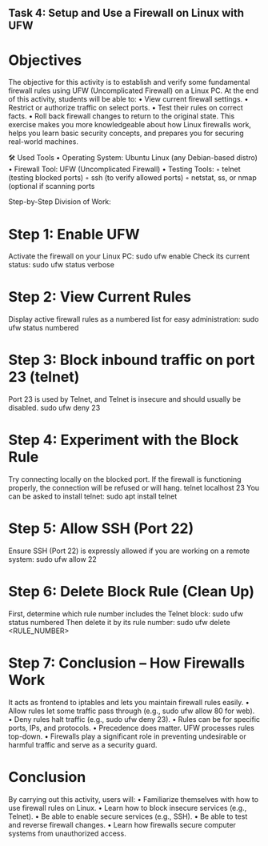 ## Task 4: Setup and Use a Firewall on Linux with UFW
# Objectives
The objective for this activity is to establish and verify some fundamental firewall rules using UFW (Uncomplicated Firewall) on a Linux PC. At the end of this activity, students will be able to:
    • View current firewall settings.
    • Restrict or authorize traffic on select ports.
    • Test their rules on correct facts.
    • Roll back firewall changes to return to the original state.
This exercise makes you more knowledgeable about how Linux firewalls work, helps you learn basic security concepts, and prepares you for securing real-world machines.

🛠️ Used Tools
    • Operating System: Ubuntu Linux (any Debian-based distro)
    • Firewall Tool: UFW (Uncomplicated Firewall)
    • Testing Tools:
        ◦ telnet (testing blocked ports)
        ◦ ssh (to verify allowed ports)
        ◦ netstat, ss, or nmap (optional if scanning ports

Step-by-Step Division of Work:
# Step 1: Enable UFW
Activate the firewall on your Linux PC:
sudo ufw enable
Check its current status:
sudo ufw status verbose
# Step 2: View Current Rules
Display active firewall rules as a numbered list for easy administration:
sudo ufw status numbered
# Step 3: Block inbound traffic on port 23 (telnet)
Port 23 is used by Telnet, and Telnet is insecure and should usually be disabled.
sudo ufw deny 23
# Step 4: Experiment with the Block Rule
Try connecting locally on the blocked port. If the firewall is functioning properly, the connection will be refused or will hang.
telnet localhost 23
You can be asked to install telnet:
sudo apt install telnet
# Step 5: Allow SSH (Port 22)
Ensure SSH (Port 22) is expressly allowed if you are working on a remote system:
sudo ufw allow 22
# Step 6: Delete Block Rule (Clean Up)
First, determine which rule number includes the Telnet block:
sudo ufw status numbered
Then delete it by its rule number:
sudo ufw delete <RULE_NUMBER>
# Step 7: Conclusion – How Firewalls Work
It acts as frontend to iptables and lets you maintain firewall rules easily.
    • Allow rules let some traffic pass through (e.g., sudo ufw allow 80 for web).
    • Deny rules halt traffic (e.g., sudo ufw deny 23).
    • Rules can be for specific ports, IPs, and protocols.
    • Precedence does matter. UFW processes rules top-down.
    • Firewalls play a significant role in preventing undesirable or harmful traffic and serve as a security guard.
# Conclusion
By carrying out this activity, users will:
    • Familiarize themselves with how to use firewall rules on Linux.
    • Learn how to block insecure services (e.g., Telnet).
    • Be able to enable secure services (e.g., SSH).
    • Be able to test and reverse firewall changes.
    • Learn how firewalls secure computer systems from unauthorized access.
